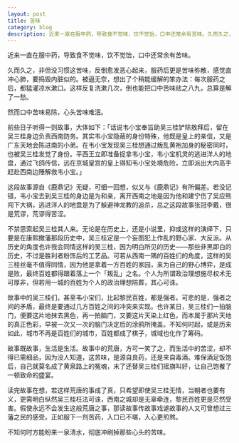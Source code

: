 ```yaml
---
layout: post
title: 苦味
category: blog
description: 近来一直在服中药，导致食不觉味，饮不觉饴，口中还常余有苦味。久而久之，非但没习惯这苦味，反倒愈发恶心起来，服药后更是苦味弥散，感觉直冲心肺，要捣毁内脏似的。被逼无奈，想出了个稍能缓解的笨办法：每次服药之后，都猛灌凉水漱口。这样反复洗漱几次，倒也能把······
---
```

近来一直在服中药，导致食不觉味，饮不觉饴，口中还常余有苦味。

久而久之，非但没习惯这苦味，反倒愈发恶心起来，服药后更是苦味弥散，感觉直冲心肺，要捣毁内脏似的。被逼无奈，想出了个稍能缓解的笨办法：每次服药之后，都猛灌凉水漱口。这样反复洗漱几次，倒也能把口中苦味祛之八九，总算是解了一愁。

然而口中苦味易除，心头苦味难泯。

前些日子听得一则故事，大体如下：「话说韦小宝奉旨助吴三桂铲除敖拜后，留在吴三桂身边负责西南防务。其实韦小宝隐蔽的身份特殊，他既是皇上的亲信，又是广东天地会陈进南的小弟。在韦小宝发现吴三桂想通过叛乱黄袍加身的秘密同时，也被吴三桂发觉了身份。平西王立即准备捉拿韦小宝，韦小宝机灵的逃进洋人的地盘，通过飞鸽传信，远在京城皇宫的皇上得知韦小宝处境危险，立即派出大内高手赶赴西南边陲解救韦小宝。」

这段故事源自《鹿鼎记》无疑，可细一回想，似又与《鹿鼎记》有所偏差。若没记错，韦小宝去到吴三桂的身边是为和亲，离开西南之地是因为他和建宁伤了吴应熊闯下大祸，逃进洋人的地盘是为了躲避神龙教的追杀，总之这段故事张冠李戴，很是荒谬，荒谬得苦涩。

不禁思索起吴三桂其人来。无论是在历史上，还是小说里，抑或这样的演绎下，只要是在康熙撤藩那段历史中，吴三桂定是一个妄图犯上作乱的野心家、大反派。从历史的角度也许我会同情这样的吴三桂，因为明白所见的历史——那些非黑即白的历史，不过是胜利者粉饰后的工艺品。可若从西南一隅的百姓们的角度，这样的吴三桂丝毫不值得同情，因为他是拿着一方百姓的家园，来为自己的野心博弈，是成是败，最终百姓都得跟着落上一个「叛乱」之名。个人为所谓政治理想施尽权术无可厚非，但若用一城的百姓为个人的政治理想陪葬，其心可诛。

故事中的吴三桂们，甚至韦小宝们，比起黎民百姓，都是强者。可悲的是，强者之间的矛盾，最终是要通过几方百姓之间的冲突来实现。也许某日，吴三桂们一拍脑门，便要这片地抹去黑色，再一拍脑门，又要这片天染上红色，而本属于那片天地的真正色彩，早被一次又一次的脑门决定后的涂鸦所掩盖。不知何时起，或是历来如此，城市不再是百姓们的城市，百姓都成了棋子，城域也化作了筹码。

故事既故事，生活是生活。故事中的荒唐，方可一笑了之，而生活中的苦涩，却不得已需细品，因为没人知道，这苦味，是源自良药，还是来自毒酒。难保酒足饭饱后，自己就莫名成了黄泉路上的冤魂，末了还替吴三桂们摇旗叫好，让自己饱餐了一顿致命的盛宴。

读完故事在想，若这样荒唐的事成了真，只希望即使吴三桂无情，当朝者也要有义，更需明白纵然吴三桂枉法可诛，西南之城却是无辜牵连，黎民百姓更是茫然受害。假使永远不会发生这般荒唐之事，那读故事传故事戏谑故事的人又可曾想过三藩之民的感受。正如服下一剂苦药，入口已不堪，入心更煎熬。

不知何时方能盼来一泉清水，彻底冲刷掉那些心头的苦味。